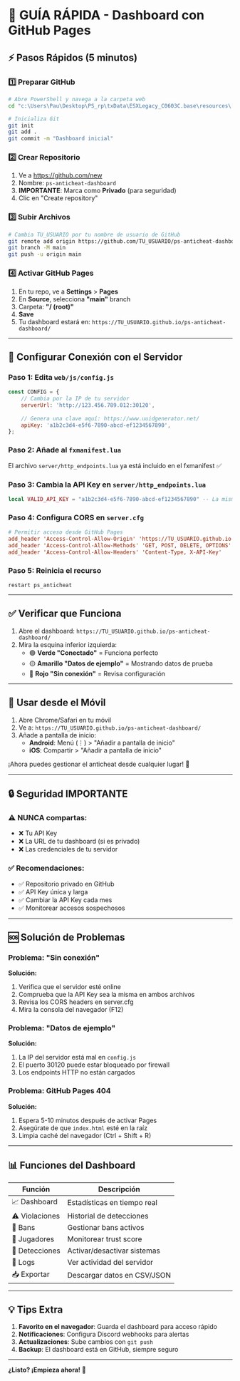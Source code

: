 # 🚀 GUÍA RÁPIDA - Dashboard con GitHub Pages

## ⚡ Pasos Rápidos (5 minutos)

### 1️⃣ Preparar GitHub

```bash
# Abre PowerShell y navega a la carpeta web
cd "c:\Users\Pau\Desktop\PS_rp\txData\ESXLegacy_C0603C.base\resources\[enPrueba]\.[ps]\ps_anticheat_1.1.0\web"

# Inicializa Git
git init
git add .
git commit -m "Dashboard inicial"
```

### 2️⃣ Crear Repositorio

1. Ve a https://github.com/new
2. Nombre: `ps-anticheat-dashboard`
3. **IMPORTANTE**: Marca como **Privado** (para seguridad)
4. Clic en "Create repository"

### 3️⃣ Subir Archivos

```bash
# Cambia TU_USUARIO por tu nombre de usuario de GitHub
git remote add origin https://github.com/TU_USUARIO/ps-anticheat-dashboard.git
git branch -M main
git push -u origin main
```

### 4️⃣ Activar GitHub Pages

1. En tu repo, ve a **Settings** > **Pages**
2. En **Source**, selecciona **"main"** branch
3. Carpeta: **"/ (root)"**
4. **Save**
5. Tu dashboard estará en: `https://TU_USUARIO.github.io/ps-anticheat-dashboard/`

---

## 🔧 Configurar Conexión con el Servidor

### Paso 1: Edita `web/js/config.js`

```javascript
const CONFIG = {
    // Cambia por la IP de tu servidor
    serverUrl: 'http://123.456.789.012:30120',
    
    // Genera una clave aquí: https://www.uuidgenerator.net/
    apiKey: 'a1b2c3d4-e5f6-7890-abcd-ef1234567890',
};
```

### Paso 2: Añade al `fxmanifest.lua`

El archivo `server/http_endpoints.lua` ya está incluido en el fxmanifest ✅

### Paso 3: Cambia la API Key en `server/http_endpoints.lua`

```lua
local VALID_API_KEY = "a1b2c3d4-e5f6-7890-abcd-ef1234567890" -- La misma que en config.js
```

### Paso 4: Configura CORS en `server.cfg`

```cfg
# Permitir acceso desde GitHub Pages
add_header 'Access-Control-Allow-Origin' 'https://TU_USUARIO.github.io'
add_header 'Access-Control-Allow-Methods' 'GET, POST, DELETE, OPTIONS'
add_header 'Access-Control-Allow-Headers' 'Content-Type, X-API-Key'
```

### Paso 5: Reinicia el recurso

```
restart ps_anticheat
```

---

## ✅ Verificar que Funciona

1. Abre el dashboard: `https://TU_USUARIO.github.io/ps-anticheat-dashboard/`
2. Mira la esquina inferior izquierda:
   - 🟢 **Verde "Conectado"** = Funciona perfecto
   - 🟡 **Amarillo "Datos de ejemplo"** = Mostrando datos de prueba
   - 🔴 **Rojo "Sin conexión"** = Revisa configuración

---

## 📱 Usar desde el Móvil

1. Abre Chrome/Safari en tu móvil
2. Ve a: `https://TU_USUARIO.github.io/ps-anticheat-dashboard/`
3. Añade a pantalla de inicio:
   - **Android**: Menú (⋮) > "Añadir a pantalla de inicio"
   - **iOS**: Compartir > "Añadir a pantalla de inicio"

¡Ahora puedes gestionar el anticheat desde cualquier lugar! 🎉

---

## 🔒 Seguridad IMPORTANTE

### ⚠️ NUNCA compartas:
- ❌ Tu API Key
- ❌ La URL de tu dashboard (si es privado)
- ❌ Las credenciales de tu servidor

### ✅ Recomendaciones:
- ✅ Repositorio privado en GitHub
- ✅ API Key única y larga
- ✅ Cambiar la API Key cada mes
- ✅ Monitorear accesos sospechosos

---

## 🆘 Solución de Problemas

### Problema: "Sin conexión"
**Solución:**
1. Verifica que el servidor esté online
2. Comprueba que la API Key sea la misma en ambos archivos
3. Revisa los CORS headers en server.cfg
4. Mira la consola del navegador (F12)

### Problema: "Datos de ejemplo"
**Solución:**
1. La IP del servidor está mal en `config.js`
2. El puerto 30120 puede estar bloqueado por firewall
3. Los endpoints HTTP no están cargados

### Problema: GitHub Pages 404
**Solución:**
1. Espera 5-10 minutos después de activar Pages
2. Asegúrate de que `index.html` esté en la raíz
3. Limpia caché del navegador (Ctrl + Shift + R)

---

## 📊 Funciones del Dashboard

| Función | Descripción |
|---------|-------------|
| 📈 Dashboard | Estadísticas en tiempo real |
| ⚠️ Violaciones | Historial de detecciones |
| 🚫 Bans | Gestionar bans activos |
| 👥 Jugadores | Monitorear trust score |
| 🎯 Detecciones | Activar/desactivar sistemas |
| 📝 Logs | Ver actividad del servidor |
| 📥 Exportar | Descargar datos en CSV/JSON |

---

## 💡 Tips Extra

1. **Favorito en el navegador**: Guarda el dashboard para acceso rápido
2. **Notificaciones**: Configura Discord webhooks para alertas
3. **Actualizaciones**: Sube cambios con `git push`
4. **Backup**: El dashboard está en GitHub, siempre seguro

---

**¿Listo? ¡Empieza ahora! 🚀**
